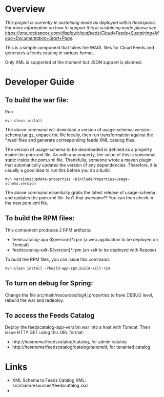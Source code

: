 # Overview
*This project is currently in sustaining mode as deployed within Rackspace.  For more information on how to support this in sustaining mode please see https://one.rackspace.com/display/cloudfeeds/Cloud+Feeds+Sustaining+Mode+Documentation+Start+Page.*

This is a simple component that takes the WADL files for Cloud Feeds and
generates a feeds catalog in various format.

Only XML is supported at the moment but JSON support is planned.

# Developer Guide
## To build the war file:
Run 
```
mvn clean install
```

The above command will download a version of usage-schema-_version_-schema.tar.gz, unpack the file locally, then run transformation against the *.wadl files and generate corresponding feeds XML catalog files.

The version of usage-schema to be downloaded is defined as a property inside the pom.xml file. As with any property, the value of this is somewhat static inside the pom.xml file. Thankfully, someone wrote a maven plugin that automatically updates the version of any dependencies. Therefore, it is usually a good idea to run this before you do a build:

```
mvn versions:update-properties -DincludeProperties=usage-schema.version
```

The above command essentially grabs the latest release of usage-schema and updates the pom.xml file. Isn't that awesome!? You can then check in the new pom.xml file.

## To build the RPM files:
This component produces 2 RPM artifacts:
* feedscatalog-app-${version}*.rpm (a web application to be deployed on Tomcat)
* feedscatalog-xslt-${version}*.rpm (an xslt to be deployed with Repose)

To build the RPM files, you can issue this command:

```
mvn clean install -Pbuild-app-rpm,build-xslt-rpm
```

## To turn on debug for Spring:
Change the file src/main/resources/log4j.properties to have DEBUG level, rebuild the war and redeploy.

## To access the Feeds Catalog
Deploy the feedscatalog-app-_version_.war into a host with Tomcat. Then issue HTTP GET using this URL format:
* http://_hostname_/feedscatalog/catalog, for admin catalog
* http://_hostname_/feedscatalog/catalog/_tenantId_, for tenanted catalog

# Links
* XML Schema to Feeds Catalog XML: src/main/resources/feedscatalog.xsd
* 
